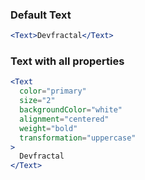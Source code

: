 ### Default Text

```jsx
<Text>Devfractal</Text>
```

### Text with all properties

```jsx
<Text
  color="primary"
  size="2"
  backgroundColor="white"
  alignment="centered"
  weight="bold"
  transformation="uppercase"
>
  Devfractal
</Text>
```
